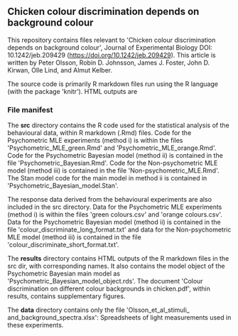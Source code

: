 ## Chicken colour discrimination depends on background colour

This repository contains files relevant to 'Chicken colour discrimination depends on background colour', Journal of Experimental Biology DOI: 10.1242/jeb.209429 (https://doi.org/10.1242/jeb.209429). This article is written by Peter Olsson, Robin D. Johnsson, James J. Foster, John D. Kirwan, Olle Lind, and Almut Kelber.

The source code is primarily R markdown files run using the R language (with the package 'knitr'). HTML outputs are

### File manifest

The **src** directory contains the R code used for the statistical analysis of the behavioural data, within R markdown (.Rmd) files. Code for the Psychometric MLE experiments (method i) is within the files 'Psychometric_MLE_green.Rmd' and 'Psychometric_MLE_orange.Rmd'. Code for the Psychometric Bayesian model (method ii) is contained in the file 'Psychometric_Bayesian.Rmd'. Code for the Non-psychometric MLE model (method iii) is contained in the file 'Non-psychometric_MLE.Rmd'. The Stan model code for the main model in method ii is contained in 'Psychometric_Bayesian_model.Stan'.

The response data derived from the behavioural experiments are also included in the src directory. Data for the Psychometric MLE experiments (method i) is within the files 'green colours.csv' and 'orange colours.csv'. Data for the Psychometric Bayesian model (method ii) is contained in the file 'colour_discriminate_long_format.txt' and data for the Non-psychometric MLE model (method iii) is contained in the file 'colour_discriminate_short_format.txt'.

The **results** directory contains HTML outputs of the R markdown files in the src dir, with corresponding names. It also contains the model object of the Psychometric Bayesian main model as 'Psychometric_Bayesian_model_object.rds'. The document 'Colour discrimination on different colour backgrounds in chicken.pdf', within results, contains supplementary figures.

The **data** directory contains only the file 'Olsson_et_al_stimuli_ and_background_spectra.xlsx': Spreadsheets of light measurements used in these experiments.

